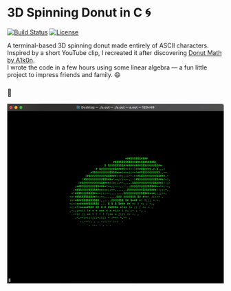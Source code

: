 # 3D Spinning Donut in C 🌀

[![Build Status](https://img.shields.io/badge/build-passing-brightgreen)](https://github.com/TomC333/DonutC)
[![License](https://img.shields.io/badge/license-MIT-blue)](https://github.com/TomC333/DonutC/blob/main/LICENSE)

A terminal-based 3D spinning donut made entirely of ASCII characters.  
Inspired by a short YouTube clip, I recreated it after discovering [Donut Math by A1k0n](https://www.a1k0n.net/2011/07/20/donut-math.html).  
I wrote the code in a few hours using some linear algebra — a fun little project to impress friends and family. 😄   

### 🚀
![🚀](https://github.com/TomC333/DonutC/blob/main/Images/donut.gif)
